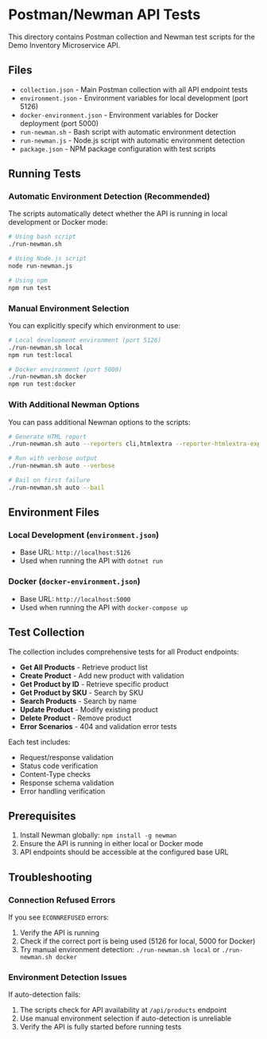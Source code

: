 # Postman/Newman API Tests

This directory contains Postman collection and Newman test scripts for the Demo Inventory Microservice API.

## Files

- `collection.json` - Main Postman collection with all API endpoint tests
- `environment.json` - Environment variables for local development (port 5126)
- `docker-environment.json` - Environment variables for Docker deployment (port 5000)
- `run-newman.sh` - Bash script with automatic environment detection
- `run-newman.js` - Node.js script with automatic environment detection
- `package.json` - NPM package configuration with test scripts

## Running Tests

### Automatic Environment Detection (Recommended)

The scripts automatically detect whether the API is running in local development or Docker mode:

```bash
# Using bash script
./run-newman.sh

# Using Node.js script
node run-newman.js

# Using npm
npm run test
```

### Manual Environment Selection

You can explicitly specify which environment to use:

```bash
# Local development environment (port 5126)
./run-newman.sh local
npm run test:local

# Docker environment (port 5000)
./run-newman.sh docker
npm run test:docker
```

### With Additional Newman Options

You can pass additional Newman options to the scripts:

```bash
# Generate HTML report
./run-newman.sh auto --reporters cli,htmlextra --reporter-htmlextra-export newman-report.html

# Run with verbose output
./run-newman.sh auto --verbose

# Bail on first failure
./run-newman.sh auto --bail
```

## Environment Files

### Local Development (`environment.json`)
- Base URL: `http://localhost:5126`
- Used when running the API with `dotnet run`

### Docker (`docker-environment.json`)
- Base URL: `http://localhost:5000`
- Used when running the API with `docker-compose up`

## Test Collection

The collection includes comprehensive tests for all Product endpoints:

- **Get All Products** - Retrieve product list
- **Create Product** - Add new product with validation
- **Get Product by ID** - Retrieve specific product
- **Get Product by SKU** - Search by SKU
- **Search Products** - Search by name
- **Update Product** - Modify existing product
- **Delete Product** - Remove product
- **Error Scenarios** - 404 and validation error tests

Each test includes:
- Request/response validation
- Status code verification
- Content-Type checks
- Response schema validation
- Error handling verification

## Prerequisites

1. Install Newman globally: `npm install -g newman`
2. Ensure the API is running in either local or Docker mode
3. API endpoints should be accessible at the configured base URL

## Troubleshooting

### Connection Refused Errors
If you see `ECONNREFUSED` errors:
1. Verify the API is running
2. Check if the correct port is being used (5126 for local, 5000 for Docker)
3. Try manual environment detection: `./run-newman.sh local` or `./run-newman.sh docker`

### Environment Detection Issues
If auto-detection fails:
1. The scripts check for API availability at `/api/products` endpoint
2. Use manual environment selection if auto-detection is unreliable
3. Verify the API is fully started before running tests